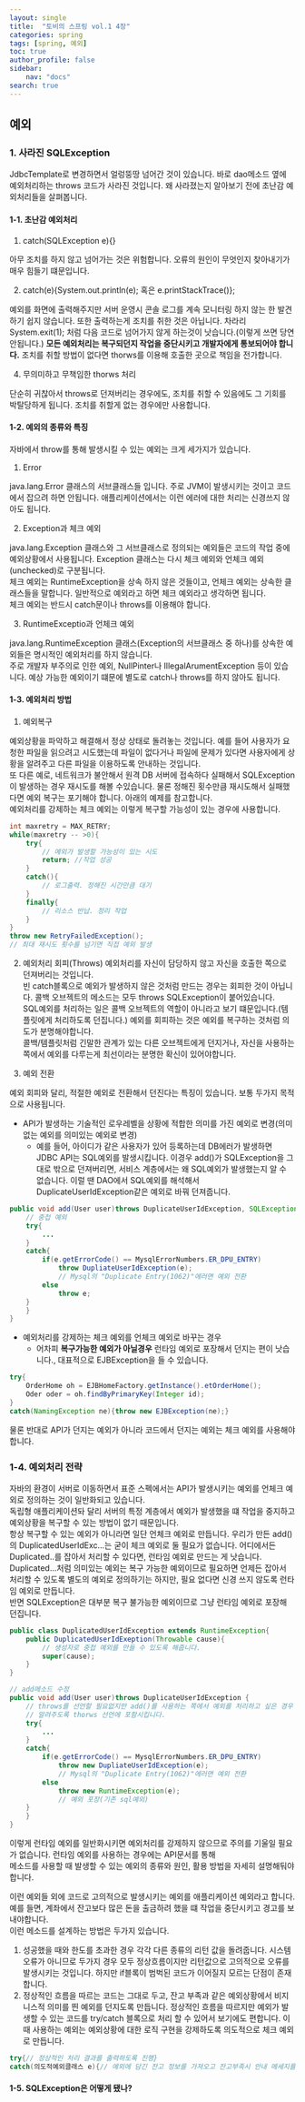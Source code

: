 ```yaml
---
layout: single
title:  "토비의 스프링 vol.1 4장"
categories: spring
tags: [spring, 예외]
toc: true
author_profile: false
sidebar:
    nav: "docs"
search: true
---
```


## 예외

### 1. 사라진 SQLException
JdbcTemplate로 변경하면서 얼렁뚱땅 넘어간 것이 있습니다. 바로 dao메소드 옆에 예외처리하는 throws 코드가 사라진 것입니다. 왜 사라졌는지 알아보기 전에 초난감 예외처리들을 살펴봅니다.  

#### 1-1. 초난감 예외처리
1. catch(SQLException e){}

아무 조치를 하지 않고 넘어가는 것은 위험합니다. 오류의 원인이 무엇인지 찾아내기가 매우 힘들기 떄문입니다.

2. catch(e){System.out.println(e); 혹은 e.printStackTrace()};

예외를 화면에 출력해주지만 서버 운영시 콘솔 로그를 계속 모니터링 하지 않는 한 발견하기 쉽지 않습니다. 또한 출력하는게 조치를 취한 것은 아닙니다. 차라리 System.exit(1); 처럼 다음 코드로 넘어가지 않게 하는것이 낫습니다.(이렇게 쓰면 당연 안됩니다.)
**모든 예외처리는 복구되던지 작업을 중단시키고 개발자에게 통보되어야 합니다.**
조치를 취할 방법이 없다면 thorws를 이용해 호출한 곳으로 책임을 전가합니다.

4. 무의미하고 무책임한 thorws 처리

단순히 귀찮아서 throws로 던져버리는 경우에도, 조치를 취할 수 있음에도 그 기회를 박탈당하게 됩니다. 조치를 취할게 없는 경우에만 사용합니다.

#### 1-2. 예외의 종류와 특징
자바에서 throw를 통해 발생시킬 수 있는 예외는 크게 세가지가 있습니다.

1. Error

java.lang.Error 클래스의 서브클래스들 입니다. 주로 JVM이 발생시키는 것이고 코드에서 잡으려 하면 안됩니다. 애플리케이션에서는 이런 에러에 대한 처리는 신경쓰지 않아도 됩니다.

2. Exception과 체크 예외

java.lang.Exception 클래스와 그 서브클래스로 정의되는 예외들은 코드의 작업 중에 예외상황에서 사용됩니다. Exception 클래스는 다시 체크 예외와 언체크 예외(unchecked)로 구분됩니다.  
체크 예외는 RuntimeException을 상속 하지 않은 것들이고, 언체크 예외는 상속한 클래스들을 말합니다. 일반적으로 예외라고 하면 체크 예외라고 생각하면 됩니다.  
체크 예외는 반드시 catch문이나 throws를 이용해야 합니다.

3. RuntimeExceptio과 언체크 예외

java.lang.RuntimeException 클래스(Exception의 서브클래스 중 하나)를 상속한 예외들은 명시적인 예외처리를 하지 않습니다.  
주로 개발자 부주의로 인한 예외, NullPinter나 IllegalArumentException 등이 있습니다. 예상 가능한 예외이기 떄문에 별도로 catch나 throws를 하지 않아도 됩니다.

#### 1-3. 예외처리 방법
1. 예외복구

예외상황을 파악하고 해결해서 정상 상태로 돌려놓는 것입니다. 예를 들어 사용자가 요청한 파일을 읽으려고 시도했는데 파일이 없다거나 파일에 문제가 있다면 사용자에게 상황을 알려주고 다른 파일을 이용하도록 안내하는 것입니다.  
또 다른 예로, 네트워크가 불안해서 원격 DB 서버에 접속하다 실패해서 SQLException이 발생하는 경우 재시도를 해볼 수있습니다. 물론 정해진 횟수만큼 재시도해서 실패했다면 예외 복구는 포기해야 합니다. 아래의 예제를 참고합니다.  
예외처리를 강제하는 체크 예외는 이렇게 복구할 가능성이 있는 경우에 사용합니다.

```java
int maxretry = MAX_RETRY;
while(maxretry -- >0){
    try{
        // 예외가 발생할 가능성이 있는 시도
        return; //작업 성공
    }
    catch(){
        // 로그출력. 정해진 시간만큼 대기
    }
    finally{
        // 리소스 반납. 정리 작업
    }
}
throw new RetryFailedException();
// 최대 재시도 횟수를 넘기면 직접 예외 발생
```

2. 예외처리 회피(Throws)
예외처리를 자신이 담당하지 않고 자신을 호출한 쪽으로 던져버리는 것입니다.  
빈 catch블록으로 예외가 발생하지 않은 것처럼 만드는 경우는 회피한 것이 아닙니다. 콜백 오브젝트의 메소드는 모두 throws SQLException이 붙어있습니다.  
SQL예외를 처리하는 일은 콜백 오브젝트의 역할이 아니라고 보기 떄문입니다.(템플릿에게 처리하도록 던집니다.) 예외를 회피하는 것은 예외를 복구하는 것처럼 의도가 분명해야합니다.  
콜백/템플릿처럼 긴말한 관계가 있는 다른 오브젝트에게 던지거나, 자신을 사용하는 쪽에서 예외를 다루는게 최선이라는 분명한 확신이 있어야합니다.  

3. 예외 전환
   
예외 회피와 달리, 적절한 예외로 전환해서 던진다는 특징이 있습니다. 보통 두가지 목적으로 사용됩니다.
- API가 발생하는 기술적인 로우레벨을 상황에 적합한 의미를 가진 예외로 변경(의미없는 예외를 의미있는 예외로 변경)
  - 예를 들어, 아이디가 같은 사용자가 있어 등록하는데 DB에러가 발생하면 JDBC API는 SQL예외를 발생시킵니다. 이경우 add()가 SQLException을 그대로 밖으로 던져버리면, 서비스 계층에서는 왜 SQL예외가 발생했는지 알 수 없습니다. 이럴 땐 DAO에서 SQL예외를 해석해서 DuplicateUserIdException같은 예외로 바꿔 던져줍니다.

```java
public void add(User user)throws DuplicateUserIdException, SQLException {
    // 중첩 예외
    try{
        ...
    }
    catch{
        if(e.getErrorCode() == MysqlErrorNumbers.ER_DPU_ENTRY)
            throw DupliateUserIdException(e);
            // Mysql의 "Duplicate Entry(1062)"에러면 예외 전환
        else
            throw e;
    }
    }
}
```

- 예외처리를 강제하는 체크 예외를 언체크 예외로 바꾸는 경우
  - 어차피 **복구가능한 예외가 아닐경우** 런타임 예외로 포장해서 던지는 편이 낫습니다., 대표적으로 EJBException을 들 수 있습니다.

```java
try{
    OrderHome oh = EJBHomeFactory.getInstance().etOrderHome();
    Oder oder = oh.findByPrimaryKey(Integer id);
}
catch(NamingException ne){throw new EJBException(ne);}
```

물론 반대로 API가 던지는 예외가 아니라 코드에서 던지는 예외는 체크 예외를 사용해야 합니다.  

### 1-4. 예외처리 전략
자바의 환경이 서버로 이동하면서 표준 스펙에서는 API가 발생시키는 예외를 언체크 예외로 정의하는 것이 일반화되고 있습니다.  
독립형 애플리케이션돠 달리 서버의 특정 계층에서 예외가 발생했을 떄 작업을 중지하고 예외상황을 복구할 수 있는 방법이 없기 때문입니다.  
항상 복구할 수 있는 예외가 아니라면 일단 언체크 예외로 만듭니다.
우리가 만든 add()의 DuplicatedUserIdExc...는 굳이 체크 예외로 둘 필요가 없습니다. 어디에서든 Duplicated..를 잡아서 처리할 수 있다면, 런타임 예외로 만드는 게 낫습니다.  
Duplicated...처럼 의미있는 예외는 복구 가능한 예외이므로 필요하면 언제든 잡아서 처리할 수 있도록 별도의 예외로 정의하기는 하지만, 필요 없다면 신경 쓰지 않도록 런타임 예외로 만듭니다.  
반면 SQLException은 대부분 복구 불가능한 예외이므로 그냥 런타임 예외로 포장해 던집니다.

```java
public class DuplicatedUserIdException extends RuntimeException{
    public DuplicatedUserIdExeption(Throwable cause){
        // 생성자로 중첩 예외를 만들 수 있도록 해줍니다.
        super(cause);
    }
}

// add메소드 수정
public void add(User user)throws DuplicateUserIdException {
    // throws를 선언할 필요없지만 add()를 사용하는 쪽에서 예외를 처리하고 싶은 경우 활용할 수 있음을
    // 알려주도록 thorws 선언에 포함시킵니다.
    try{
        ...
    }
    catch{
        if(e.getErrorCode() == MysqlErrorNumbers.ER_DPU_ENTRY)
            throw new DupliateUserIdException(e);
            // Mysql의 "Duplicate Entry(1062)"에러면 예외 전환
        else
            throw new RuntimeException(e);
            // 예외 포장(기존 sql예외)
    }
    }
}
```

이렇게 런타임 예외를 일반화시키면 예외처리를 강제하지 않으므로 주의를 기울일 필요가 없습니다. 런타임 예외를 사용하는 경우에는 API문서를 통해  
메소드를 사용할 때 발생할 수 있는 예외의 종류와 원인, 활용 방법을 자세히 설명해둬야합니다.  

이런 예외들 외에 코드로 고의적으로 발생시키는 예외를 애플리케이션 예외라고 합니다. 예를 들면, 계좌에서 잔고보다 많은 돈을 출금하려 했을 떄 작업을 중단시키고 경고를 보내야합니다.  
이런 메소드를 설계하는 방법은 두가지 있습니다.

1. 성공했을 때와 한도를 초과한 경우 각각 다른 종류의 리턴 값을 돌려줍니다. 시스템 오류가 아니므로 두가지 경우 모두 정상흐름이지만 리턴값으로 고의적으로 오류를 발생시키는 것입니다. 하지만 if블록이 범벅된 코드가 이어질지 모르는 단점이 존재합니다.
2. 정상적인 흐름을 따르는 코드는 그대로 두고, 잔고 부족과 같은 예외상황에서 비지니스적 의미를 띈 예외를 던지도록 만듭니다. 정상적인 흐름을 따르지만 예외가 발생할 수 있는 코드를 try/catch 블록으로 처리 할 수 있어서 보기에도 편합니다. 이때 사용하는 예외는 예외상황에 대한 로직 구현을 강제하도록 의도적으로 체크 예외로 만듭니다.

```java
try{// 정상적인 처리 결과를 출력하도록 진행}
catch(의도적예외클래스 e){// 예외에 담긴 잔고 정보를 가져오고 잔고부족시 안내 메세지를 출력}
```

#### 1-5. SQLException은 어떻게 됐나?